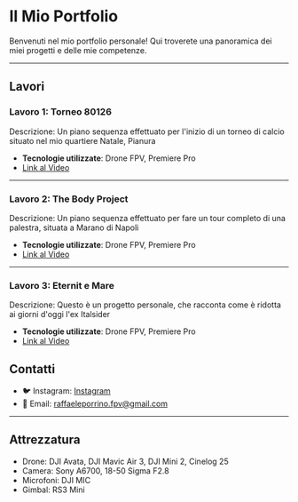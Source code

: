 # Il Mio Portfolio

Benvenuti nel mio portfolio personale! Qui troverete una panoramica dei miei progetti e delle mie competenze.

---

## Lavori
### Lavoro 1: **Torneo 80126**
Descrizione: Un piano sequenza effettuato per l'inizio di un torneo di calcio situato nel mio quartiere Natale, Pianura

- **Tecnologie utilizzate**: Drone FPV, Premiere Pro
- [Link al Video](https://www.youtube.com/watch?v=7Mq2RQzv5DQ)

---

### Lavoro 2: **The Body Project**
Descrizione: Un piano sequenza effettuato per fare un tour completo di una palestra, situata a Marano di Napoli

- **Tecnologie utilizzate**: Drone FPV, Premiere Pro
- [Link al Video](https://www.youtube.com/watch?v=q48L-LodymM)

---

### Lavoro 3: **Eternit e Mare**
Descrizione: Questo è un progetto personale, che racconta come è ridotta ai giorni d'oggi l'ex Italsider

- **Tecnologie utilizzate**: Drone FPV, Premiere Pro
- [Link al Video](https://www.youtube.com/watch?v=xPKZnLg1pyA)


## Contatti
- 🐦 Instagram: [Instagram](https://www.instagram.com/raffaele.porrino/)
- 📧 Email: [raffaeleporrino.fpv@gmail.com](raffaeleporrino.fpv@gmail.com)

---

## Attrezzatura
-  Drone: DJI Avata, DJI Mavic Air 3, DJI Mini 2, Cinelog 25
-  Camera: Sony A6700, 18-50 Sigma F2.8
-  Microfoni: DJI MIC
-  Gimbal: RS3 Mini
